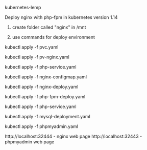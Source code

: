 kubernetes-lemp


Deploy nginx with php-fpm in kubernetes version 1.14

1) create folder called "nginx" in /mnt

2) use commands for deploy environment

kubectl apply -f pvc.yaml

kubectl apply -f pv-nginx.yaml

kubectl apply -f php-service.yaml

kubectl apply -f nginx-configmap.yaml

kubectl apply -f nginx-deploy.yaml

kubectl apply -f php-fpm-deploy.yaml

kubectl apply -f php-service.yaml

kubectl apply -f mysql-deployment.yaml

kubectl apply -f phpmyadmin.yaml

http://localhost:32444 - nginx web page
http://localhost:32443 - phpmyadmin web page

